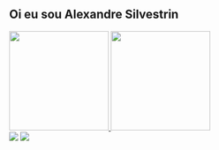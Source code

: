 ## Oi eu sou Alexandre Silvestrin 

<div align="left">
  <a href="https://github.com/AlexandreSilvestrin">
  <img height="180em" src="https://github-readme-stats.vercel.app/api?username=AlexandreSilvestrin&show_icons=true&theme=dark&include_all_commits=true&count_private=true"/>
  <img height="180em" src="https://github-readme-stats.vercel.app/api/top-langs/?username=AlexandreSilvestrin&layout=compact&langs_count=7&theme=dark"/>
</div>
<div> 
  <a href="https://www.instagram.com/ale_silvestrin/" target="_blank"><img src="https://img.shields.io/badge/-Instagram-%23E4405F?style=for-the-badge&logo=instagram&logoColor=white" target="_blank"></a>
  <a href="https://www.linkedin.com/in/alexandre-silvestrin-0272b0182/" target="_blank"><img src="https://img.shields.io/badge/-LinkedIn-%230077B5?style=for-the-badge&logo=linkedin&logoColor=white" target="_blank"></a> 
</div>
